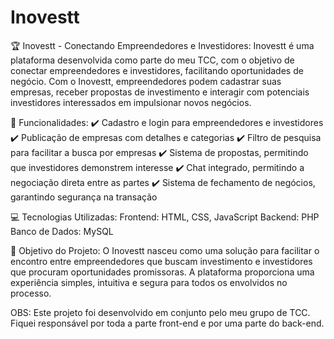 # Inovestt

🏆 Inovestt - Conectando Empreendedores e Investidores:
Inovestt é uma plataforma desenvolvida como parte do meu TCC, com o objetivo de conectar empreendedores e investidores, facilitando oportunidades de negócio. Com o Inovestt, empreendedores podem cadastrar suas empresas, receber propostas de investimento e interagir com potenciais investidores interessados em impulsionar novos negócios.

🚀 Funcionalidades:
✔️ Cadastro e login para empreendedores e investidores
✔️ Publicação de empresas com detalhes e categorias
✔️ Filtro de pesquisa para facilitar a busca por empresas
✔️ Sistema de propostas, permitindo que investidores demonstrem interesse
✔️ Chat integrado, permitindo a negociação direta entre as partes
✔️ Sistema de fechamento de negócios, garantindo segurança na transação

💻 Tecnologias Utilizadas:
Frontend: HTML, CSS, JavaScript
Backend: PHP
Banco de Dados: MySQL

🎯 Objetivo do Projeto:
O Inovestt nasceu como uma solução para facilitar o encontro entre empreendedores que buscam investimento e investidores que procuram oportunidades promissoras. A plataforma proporciona uma experiência simples, intuitiva e segura para todos os envolvidos no processo.

OBS: Este projeto foi desenvolvido em conjunto pelo meu grupo de TCC. Fiquei responsável por toda a parte front-end e por uma parte do back-end.
